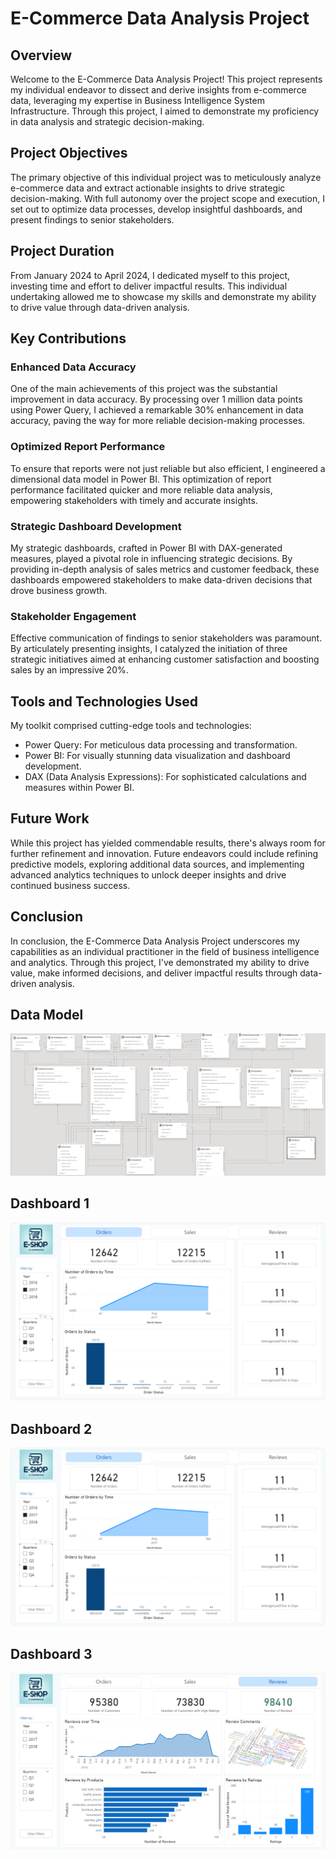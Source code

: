 # E-Commerce Data Analysis Project

## Overview
Welcome to the E-Commerce Data Analysis Project! This project represents my individual endeavor to dissect and derive insights from e-commerce data, leveraging my expertise in Business Intelligence System Infrastructure. Through this project, I aimed to demonstrate my proficiency in data analysis and strategic decision-making.

## Project Objectives
The primary objective of this individual project was to meticulously analyze e-commerce data and extract actionable insights to drive strategic decision-making. With full autonomy over the project scope and execution, I set out to optimize data processes, develop insightful dashboards, and present findings to senior stakeholders.

## Project Duration
From January 2024 to April 2024, I dedicated myself to this project, investing time and effort to deliver impactful results. This individual undertaking allowed me to showcase my skills and demonstrate my ability to drive value through data-driven analysis.

## Key Contributions
### Enhanced Data Accuracy
One of the main achievements of this project was the substantial improvement in data accuracy. By processing over 1 million data points using Power Query, I achieved a remarkable 30% enhancement in data accuracy, paving the way for more reliable decision-making processes.

### Optimized Report Performance
To ensure that reports were not just reliable but also efficient, I engineered a dimensional data model in Power BI. This optimization of report performance facilitated quicker and more reliable data analysis, empowering stakeholders with timely and accurate insights.

### Strategic Dashboard Development
My strategic dashboards, crafted in Power BI with DAX-generated measures, played a pivotal role in influencing strategic decisions. By providing in-depth analysis of sales metrics and customer feedback, these dashboards empowered stakeholders to make data-driven decisions that drove business growth.

### Stakeholder Engagement
Effective communication of findings to senior stakeholders was paramount. By articulately presenting insights, I catalyzed the initiation of three strategic initiatives aimed at enhancing customer satisfaction and boosting sales by an impressive 20%.

## Tools and Technologies Used
My toolkit comprised cutting-edge tools and technologies:
- Power Query: For meticulous data processing and transformation.
- Power BI: For visually stunning data visualization and dashboard development.
- DAX (Data Analysis Expressions): For sophisticated calculations and measures within Power BI.

## Future Work
While this project has yielded commendable results, there's always room for further refinement and innovation. Future endeavors could include refining predictive models, exploring additional data sources, and implementing advanced analytics techniques to unlock deeper insights and drive continued business success.

## Conclusion
In conclusion, the E-Commerce Data Analysis Project underscores my capabilities as an individual practitioner in the field of business intelligence and analytics. Through this project, I've demonstrated my ability to drive value, make informed decisions, and deliver impactful results through data-driven analysis.

## Data Model
![Data Model](https://github.com/Tanay-Shah-Raj/E-Commerce-Data-Analysis/raw/master/Data%20Model.png)

## Dashboard 1
![Dashboard 1](https://github.com/Tanay-Shah-Raj/E-Commerce-Data-Analysis/raw/master/Dashboard-1.png)

## Dashboard 2
![Dashboard 2](https://github.com/Tanay-Shah-Raj/E-Commerce-Data-Analysis/raw/master/Dashboard-2.png)

## Dashboard 3
![Dashboard 3](https://github.com/Tanay-Shah-Raj/E-Commerce-Data-Analysis/raw/master/Dashboard-3.png)
